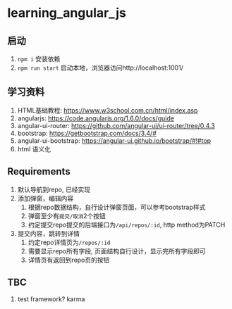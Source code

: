 # learning_angular_js

## 启动

1. `npm i` 安装依赖
2. `npm run start` 启动本地，浏览器访问http://localhost:1001/

## 学习资料

1. HTML基础教程: <https://www.w3school.com.cn/html/index.asp>
2. angularjs: <https://code.angularjs.org/1.6.0/docs/guide>
3. angular-ui-router: <https://github.com/angular-ui/ui-router/tree/0.4.3>
4. bootstrap: <https://getbootstrap.com/docs/3.4/#>
5. angular-ui-bootstrap: <https://angular-ui.github.io/bootstrap/#!#top>
6. html 语义化

## Requirements

1. 默认导航到repo, 已经实现
2. 添加弹窗，编辑内容
    1. 根据repo数据结构，自行设计弹窗页面，可以参考bootstrap样式
    2. 弹窗至少有`提交/取消`2个按钮
    3. 约定提交repo提交的后端接口为`/api/repos/:id`, http method为PATCH
3. 提交内容，跳转到详情
    1. 约定repo详情页为`/repos/:id`
    2. 需要显示repo所有字段, 页面结构自行设计，显示完所有字段即可
    3. 详情页有返回到repo页的按钮

## TBC

1. test framework? karma
